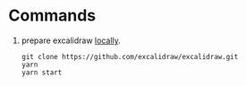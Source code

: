 # Commands

1. prepare excalidraw [locally](https://docs.excalidraw.com/docs/introduction/development).

    ``` shell
    git clone https://github.com/excalidraw/excalidraw.git
    yarn 
    yarn start
    ```
